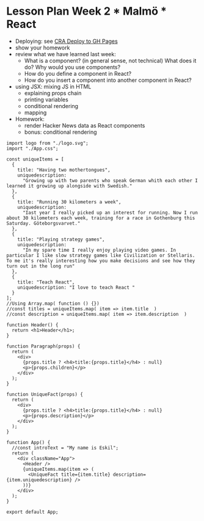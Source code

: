 # Lesson Plan Week 2 * Malmö * React

* Deploying: see [CRA Deploy to GH Pages](https://github.com/facebook/create-react-app/blob/master/packages/react-scripts/template/README.md#github-pages)
* show your homework
* review what we have learned last week:
  * What is a component? (in general sense, not technical) What does it do? Why would you use components?
  * How do you define a component in React?
  * How do you insert a component into another component in React?
* using JSX: mixing JS in HTML
  * explaining props chain
  * printing variables
  * conditional rendering
  * mapping
* Homework:
  * render Hacker News data as React components
  * bonus: conditional rendering

```import React, { Component } from "react";
import logo from "./logo.svg";
import "./App.css";

const uniqueItems = [
  {
    title: "Having two mothertongues",
    uniquedescription:
      "Growing up with two parents who speak German whith each other I learned it growing up alongside with Swedish."
  },
  {
    title: "Running 30 kilometers a week",
    uniquedescription:
      "Iast year I really picked up an interest for running. Now I run about 30 kilometers each week, training for a race in Gothenburg this Saturday. Göteborgsvarvet."
  },
  {
    title: "Playing strategy games",
    uniquedescription:
      "In my spare time I really enjoy playing video games. In particular I like slow strategy games like Civilization or Stellaris. To me it's really interesting how you make decisions and see how they turn out in the long run"
  },
  {
    title: "Teach React",
    uniquedescription: "I love to teach React "
  }
];
//Using Array.map( function () {})
//const titles = uniqueItems.map( item => item.title  )
//const description = uniqueItems.map( item => item.description  )

function Header() {
  return <h1>Header</h1>;
}

function Paragraph(props) {
  return (
    <div>
      {props.title ? <h4>title:{props.title}</h4> : null}
      <p>{props.children}</p>
    </div>
  );
}

function UniqueFact(props) {
  return (
    <div>
      {props.title ? <h4>title:{props.title}</h4> : null}
      <p>{props.description}</p>
    </div>
  );
}

function App() {
  //const introText = "My name is Eskil";
  return (
    <div className="App">
      <Header />
      {uniqueItems.map(item => (
        <UniqueFact title={item.title} description={item.uniquedescription} />
      ))}
    </div>
  );
}

export default App;
```
